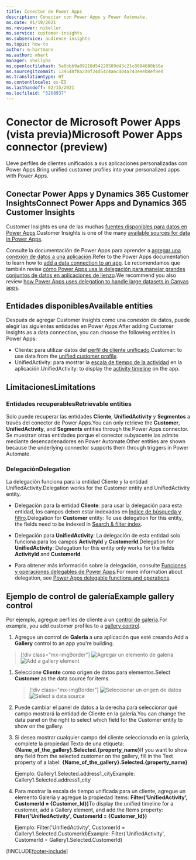 ```yaml
---
title: Conector de Power Apps
description: Conectar con Power Apps y Power Automate.
ms.date: 01/19/2021
ms.reviewer: nikeller
ms.service: customer-insights
ms.subservice: audience-insights
ms.topic: how-to
author: m-hartmann
ms.author: mhart
manager: shellyha
ms.openlocfilehash: 5a8bbb9a09218d54228589d43c21c8894680b56e
ms.sourcegitcommit: 139548f8a2d0f24d54c4a6c404a743eeeb8ef8e0
ms.translationtype: HT
ms.contentlocale: es-ES
ms.lasthandoff: 02/15/2021
ms.locfileid: "5268937"
---
```

# <a name="microsoft-power-apps-connector-preview"></a><span data-ttu-id="0620b-103">Conector de Microsoft Power Apps (vista previa)</span><span class="sxs-lookup"><span data-stu-id="0620b-103">Microsoft Power Apps connector (preview)</span></span>

<span data-ttu-id="0620b-104">Lleve perfiles de clientes unificados a sus aplicaciones personalizadas con Power Apps.</span><span class="sxs-lookup"><span data-stu-id="0620b-104">Bring unified customer profiles into your personalized apps with Power Apps.</span></span>

## <a name="connect-power-apps-and-dynamics-365-customer-insights"></a><span data-ttu-id="0620b-105">Conectar Power Apps y Dynamics 365 Customer Insights</span><span class="sxs-lookup"><span data-stu-id="0620b-105">Connect Power Apps and Dynamics 365 Customer Insights</span></span>

<span data-ttu-id="0620b-106">Customer Insights es una de las muchas [fuentes disponibles para datos en Power Apps](https://docs.microsoft.com/powerapps/maker/canvas-apps/working-with-data-sources).</span><span class="sxs-lookup"><span data-stu-id="0620b-106">Customer Insights is one of the many [available sources for data in Power Apps](https://docs.microsoft.com/powerapps/maker/canvas-apps/working-with-data-sources).</span></span>

<span data-ttu-id="0620b-107">Consulte la documentación de Power Apps para aprender a [agregar una conexión de datos a una aplicación](https://docs.microsoft.com/powerapps/maker/canvas-apps/add-data-connection).</span><span class="sxs-lookup"><span data-stu-id="0620b-107">Refer to the Power Apps documentation to learn how to [add a data connection to an app](https://docs.microsoft.com/powerapps/maker/canvas-apps/add-data-connection).</span></span> <span data-ttu-id="0620b-108">Le recomendamos que también revise [cómo Power Apps usa la delegación para manejar grandes conjuntos de datos en aplicaciones de lienzo](https://docs.microsoft.com/powerapps/maker/canvas-apps/delegation-overview).</span><span class="sxs-lookup"><span data-stu-id="0620b-108">We recommend you also review [how Power Apps uses delegation to handle large datasets in Canvas apps](https://docs.microsoft.com/powerapps/maker/canvas-apps/delegation-overview).</span></span>

## <a name="available-entities"></a><span data-ttu-id="0620b-109">Entidades disponibles</span><span class="sxs-lookup"><span data-stu-id="0620b-109">Available entities</span></span>

<span data-ttu-id="0620b-110">Después de agregar Customer Insights como una conexión de datos, puede elegir las siguientes entidades en Power Apps:</span><span class="sxs-lookup"><span data-stu-id="0620b-110">After adding Customer Insights as a data connection, you can choose the following entities in Power Apps:</span></span>

- <span data-ttu-id="0620b-111">Cliente: para utilizar datos del [perfil de cliente unificado](customer-profiles.md).</span><span class="sxs-lookup"><span data-stu-id="0620b-111">Customer: to use data from the [unified customer profile](customer-profiles.md).</span></span>
- <span data-ttu-id="0620b-112">UnifiedActivity: para mostrar la [escala de tiempo de la actividad](activities.md) en la aplicación.</span><span class="sxs-lookup"><span data-stu-id="0620b-112">UnifiedActivity: to display the [activity timeline](activities.md) on the app.</span></span>

## <a name="limitations"></a><span data-ttu-id="0620b-113">Limitaciones</span><span class="sxs-lookup"><span data-stu-id="0620b-113">Limitations</span></span>

### <a name="retrievable-entities"></a><span data-ttu-id="0620b-114">Entidades recuperables</span><span class="sxs-lookup"><span data-stu-id="0620b-114">Retrievable entities</span></span>

<span data-ttu-id="0620b-115">Solo puede recuperar las entidades **Cliente**, **UnifiedActivity** y **Segmentos** a través del conector de Power Apps.</span><span class="sxs-lookup"><span data-stu-id="0620b-115">You can only retrieve the **Customer**, **UnifiedActivity**, and **Segments** entities through the Power Apps connector.</span></span> <span data-ttu-id="0620b-116">Se muestran otras entidades porque el conector subyacente las admite mediante desencadenadores en Power Automate.</span><span class="sxs-lookup"><span data-stu-id="0620b-116">Other entities are shown because the underlying connector supports them through triggers in Power Automate.</span></span>  

### <a name="delegation"></a><span data-ttu-id="0620b-117">Delegación</span><span class="sxs-lookup"><span data-stu-id="0620b-117">Delegation</span></span>

<span data-ttu-id="0620b-118">La delegación funciona para la entidad Cliente y la entidad UnifiedActivity.</span><span class="sxs-lookup"><span data-stu-id="0620b-118">Delegation works for the Customer entity and UnifiedActivity entity.</span></span> 

- <span data-ttu-id="0620b-119">Delegación para la entidad **Cliente**: para usar la delegación para esta entidad, los campos deben estar indexados en [Índice de búsqueda y filtro](search-filter-index.md).</span><span class="sxs-lookup"><span data-stu-id="0620b-119">Delegation for **Customer** entity: To use delegation for this entity, the fields need to be indexed in [Search & filter index](search-filter-index.md).</span></span>  

- <span data-ttu-id="0620b-120">Delegación para **UnifiedActivity**: La delegación de esta entidad solo funciona para los campos **ActivityId** y **CustomerId**.</span><span class="sxs-lookup"><span data-stu-id="0620b-120">Delegation for **UnifiedActivity**: Delegation for this entity only works for the fields **ActivityId** and **CustomerId**.</span></span>  

- <span data-ttu-id="0620b-121">Para obtener más información sobre la delegación, consulte [Funciones y operaciones delegables de Power Apps](https://docs.microsoft.com/connectors/commondataservice/#power-apps-delegable-functions-and-operations-for-the-cds-for-apps).</span><span class="sxs-lookup"><span data-stu-id="0620b-121">For more information about delegation, see [Power Apps delegable functions and operations](https://docs.microsoft.com/connectors/commondataservice/#power-apps-delegable-functions-and-operations-for-the-cds-for-apps).</span></span> 

## <a name="example-gallery-control"></a><span data-ttu-id="0620b-122">Ejemplo de control de galería</span><span class="sxs-lookup"><span data-stu-id="0620b-122">Example gallery control</span></span>

<span data-ttu-id="0620b-123">Por ejemplo, agregue perfiles de cliente a un [control de galería](https://docs.microsoft.com/powerapps/maker/canvas-apps/add-gallery).</span><span class="sxs-lookup"><span data-stu-id="0620b-123">For example, you add customer profiles to a [gallery control](https://docs.microsoft.com/powerapps/maker/canvas-apps/add-gallery).</span></span>

1. <span data-ttu-id="0620b-124">Agregue un control de **Galería** a una aplicación que esté creando.</span><span class="sxs-lookup"><span data-stu-id="0620b-124">Add a **Gallery** control to an app you're building.</span></span>

> [!div class="mx-imgBorder"]
> <span data-ttu-id="0620b-125">![Agregar un elemento de galería](media/connector-powerapps9.png "Agregar un elemento de galería")</span><span class="sxs-lookup"><span data-stu-id="0620b-125">![Add a gallery element](media/connector-powerapps9.png "Add a gallery element")</span></span>

1. <span data-ttu-id="0620b-126">Seleccione **Cliente** como origen de datos para elementos.</span><span class="sxs-lookup"><span data-stu-id="0620b-126">Select **Customer** as the data source for items.</span></span>

    > [!div class="mx-imgBorder"]
    > <span data-ttu-id="0620b-127">![Seleccionar un origen de datos](media/choose-datasource-powerapps.png "Seleccionar un origen de datos")</span><span class="sxs-lookup"><span data-stu-id="0620b-127">![Select a data source](media/choose-datasource-powerapps.png "Select a data source")</span></span>

1. <span data-ttu-id="0620b-128">Puede cambiar el panel de datos a la derecha para seleccionar qué campo mostrará la entidad de Cliente en la galería.</span><span class="sxs-lookup"><span data-stu-id="0620b-128">You can change the data panel on the right to select which field for the Customer entity to show on the gallery.</span></span>

1. <span data-ttu-id="0620b-129">Si desea mostrar cualquier campo del cliente seleccionado en la galería, complete la propiedad Texto de una etiqueta:  **{Name_of_the_gallery}.Selected.{property_name}**</span><span class="sxs-lookup"><span data-stu-id="0620b-129">If you want to show any field from the selected customer on the gallery, fill in the Text property of a label:  **{Name_of_the_gallery}.Selected.{property_name}**</span></span>

    <span data-ttu-id="0620b-130">Ejemplo: Gallery1.Selected.address1_city</span><span class="sxs-lookup"><span data-stu-id="0620b-130">Example: Gallery1.Selected.address1_city</span></span>

1. <span data-ttu-id="0620b-131">Para mostrar la escala de tiempo unificada para un cliente, agregue un elemento Galería y agregue la propiedad Items: **Filter('UnifiedActivity', CustomerId = {Customer_Id})**</span><span class="sxs-lookup"><span data-stu-id="0620b-131">To display the unified timeline for a customer, add a Gallery element, and add the Items property: **Filter('UnifiedActivity', CustomerId = {Customer_Id})**</span></span>

    <span data-ttu-id="0620b-132">Ejemplo: Filter('UnifiedActivity', CustomerId = Gallery1.Selected.CustomerId)</span><span class="sxs-lookup"><span data-stu-id="0620b-132">Example: Filter('UnifiedActivity', CustomerId = Gallery1.Selected.CustomerId)</span></span>


[!INCLUDE[footer-include](../includes/footer-banner.md)]